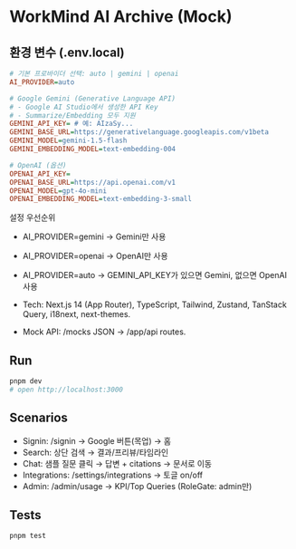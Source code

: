 # WorkMind AI Archive (Mock)

## 환경 변수 (.env.local)

```ini
# 기본 프로바이더 선택: auto | gemini | openai
AI_PROVIDER=auto

# Google Gemini (Generative Language API)
# - Google AI Studio에서 생성한 API Key
# - Summarize/Embedding 모두 지원
GEMINI_API_KEY= # 예: AIzaSy...
GEMINI_BASE_URL=https://generativelanguage.googleapis.com/v1beta
GEMINI_MODEL=gemini-1.5-flash
GEMINI_EMBEDDING_MODEL=text-embedding-004

# OpenAI (옵션)
OPENAI_API_KEY=
OPENAI_BASE_URL=https://api.openai.com/v1
OPENAI_MODEL=gpt-4o-mini
OPENAI_EMBEDDING_MODEL=text-embedding-3-small
```

설정 우선순위
- AI_PROVIDER=gemini → Gemini만 사용
- AI_PROVIDER=openai → OpenAI만 사용
- AI_PROVIDER=auto → GEMINI_API_KEY가 있으면 Gemini, 없으면 OpenAI 사용

- Tech: Next.js 14 (App Router), TypeScript, Tailwind, Zustand, TanStack Query, i18next, next-themes.
- Mock API: /mocks JSON -> /app/api routes.

## Run

```bash
pnpm dev
# open http://localhost:3000
```

## Scenarios
- Signin: /signin → Google 버튼(목업) → 홈
- Search: 상단 검색 → 결과/프리뷰/타임라인
- Chat: 샘플 질문 클릭 → 답변 + citations → 문서로 이동
- Integrations: /settings/integrations → 토글 on/off
- Admin: /admin/usage → KPI/Top Queries (RoleGate: admin만)

## Tests
```bash
pnpm test
```
